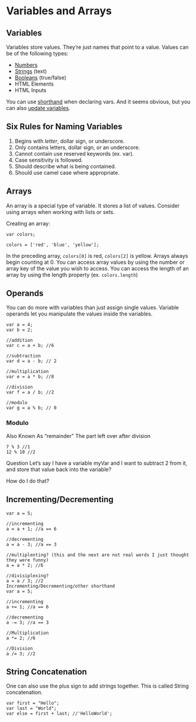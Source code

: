 # Variables and Arrays 
## Variables
Variables store values. They’re just names that point to a value. Values can be of the following types:

* [Numbers](javascriptbook.com/c02/js/numeric-variable.js) 
* [Strings](javascriptbook.com/c02/js/string-variable.js) (text)
* [Booleans](javascriptbook.com/c02/js/boolean-variable.js) (true/false)
* HTML Elements
* HTML Inputs

You can use [shorthand](javascriptbook.com/c02/js/shorthand-variable.js) when declaring vars. And it seems obvious, but you can also [update variables](javascriptbook.com/c02/js/update-variable.js).

## Six Rules for Naming Variables 

1. Begins with *letter*, dollar sign, or underscore. 
2. Only contains letters, dollar sign, or an underscore. 
3. Cannot contain use reserved keywords (ex. var). 
4. Case sensitivity is followed.
5. Should describe what is being contained.
6. Should use camel case where appropriate. 

## Arrays
An array is a special type of variable. It stores a list of values. Consider using arrays when working with lists or sets. 

Creating an array:

```
var colors;

colors = ['red', 'blue', 'yellow'];
```

In the preceding array, `colors[0]` is red, `colors[2]` is yellow. Arrays always begin counting at 0. You can access array values by using the number or array key of the value you wish to access. You can access the length of an array by using the length property (ex. `colors.length`)

## Operands
You can do more with variables than just assign single values. Variable operands let you manipulate the values inside the variables.

```
var a = 4;
var b = 2;

//addition
var c = a + b; //6

//subtraction
var d = a - b; // 2

//multiplication
var e = a * b; //8

//division
var f = a / b; //2

//modulo
var g = a % b; // 0
```

### Modulo
Also Known As “remainder” The part left over after division

```
7 % 3 //1
12 % 10 //2
```

Question
Let’s say I have a variable myVar and I want to subtract 2 from it, and store that value back into the variable?

How do I do that?

## Incrementing/Decrementing

```
var a = 5;

//incrementing
a = a + 1; //a == 6

//decrementing
a = a - 3; //a == 3

//multiplenting? (this and the next are not real words I just thought they were funny)
a = a * 2; //6

//divisiplexing?
a = a / 3; //2
Incrementing/Decrementing/other shorthand
var a = 5;

//incrementing
a += 1; //a == 6

//decrementing
a -= 3; //a == 3

//Multiplication
a *= 2; //6

//Division
a /= 3; //2
```

## String Concatenation
One can also use the plus sign to add strings together. This is called String concatenation.

```
var first = "Hello";
var last = "World";
var else = first + last; //'HelloWorld';
```
